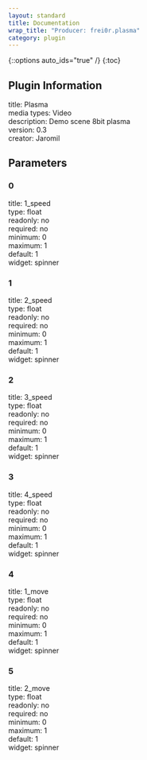 ```yaml
---
layout: standard
title: Documentation
wrap_title: "Producer: frei0r.plasma"
category: plugin
---
```

{::options auto_ids="true" /}
{:toc}

## Plugin Information

title: Plasma  
media types:
Video  
description: Demo scene 8bit plasma  
version: 0.3  
creator: Jaromil  

## Parameters

### 0

title: 1_speed    
type: float  
readonly: no  
required: no  
minimum: 0  
maximum: 1  
default: 1  
widget: spinner  

### 1

title: 2_speed    
type: float  
readonly: no  
required: no  
minimum: 0  
maximum: 1  
default: 1  
widget: spinner  

### 2

title: 3_speed    
type: float  
readonly: no  
required: no  
minimum: 0  
maximum: 1  
default: 1  
widget: spinner  

### 3

title: 4_speed    
type: float  
readonly: no  
required: no  
minimum: 0  
maximum: 1  
default: 1  
widget: spinner  

### 4

title: 1_move    
type: float  
readonly: no  
required: no  
minimum: 0  
maximum: 1  
default: 1  
widget: spinner  

### 5

title: 2_move    
type: float  
readonly: no  
required: no  
minimum: 0  
maximum: 1  
default: 1  
widget: spinner  

